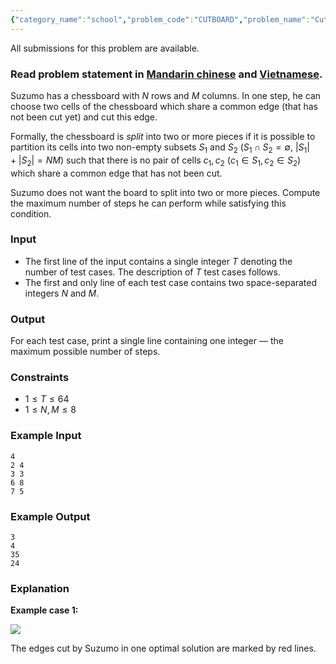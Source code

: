 ```yaml
---
{"category_name":"school","problem_code":"CUTBOARD","problem_name":"Cut the Board","languages_supported":{"0":"C","1":"CPP14","2":"JAVA","3":"PYTH","4":"PYTH 3.5","5":"PYPY","6":"CS2","7":"PAS fpc","8":"PAS gpc","9":"RUBY","10":"PHP","11":"GO","12":"NODEJS","13":"HASK","14":"rust","15":"SCALA","16":"swift","17":"D","18":"PERL","19":"FORT","20":"WSPC","21":"ADA","22":"CAML","23":"ICK","24":"BF","25":"ASM","26":"CLPS","27":"PRLG","28":"ICON","29":"SCM qobi","30":"PIKE","31":"ST","32":"NICE","33":"LUA","34":"BASH","35":"NEM","36":"LISP sbcl","37":"LISP clisp","38":"SCM guile","39":"JS","40":"ERL","41":"TCL","42":"kotlin","43":"PERL6","44":"TEXT","45":"SCM chicken","46":"CLOJ","47":"COB","48":"FS"},"max_timelimit":1,"source_sizelimit":50000,"problem_author":"alei","problem_tester":null,"date_added":"15-04-2018","tags":{"0":"alei","1":"cakewalk","2":"chess","3":"cook93"},"editorial_url":"https://discuss.codechef.com/problems/CUTBOARD","time":{"view_start_date":1524421800,"submit_start_date":1524421800,"visible_start_date":1524421800,"end_date":1735669800},"is_direct_submittable":false,"layout":"problem"}
---
```

<span class="solution-visible-txt">All submissions for this problem are available.</span><h3>Read problem statement in <a target="_blank" 
href="http://www.codechef.com/download/translated/COOK93/mandarin/CUTBOARD.pdf">Mandarin chinese</a> and <a target="_blank" 
href="http://www.codechef.com/download/translated/COOK93/vietnamese/CUTBOARD.pdf">Vietnamese</a>.</h3>

Suzumo has a chessboard with $N$ rows and $M$ columns. In one step, he can choose two cells of the chessboard which share a common edge (that has not been cut yet) and cut this edge.

Formally, the chessboard is *split* into two or more pieces if it is possible to partition its cells into two non-empty subsets $S_1$ and $S_2$ ($S_1\cap S_2 = \emptyset$, $|S_1|+|S_2|=NM$) such that there is no pair of cells $c_1, c_2$ ($c_1 \in S_1, c_2 \in S_2$) which share a common edge that has not been cut.

Suzumo does not want the board to split into two or more pieces. Compute the maximum number of steps he can perform while satisfying this condition.

### Input

- The first line of the input contains a single integer $T$ denoting the number of test cases. The description of $T$ test cases follows. 
- The first and only line of each test case contains two space-separated integers $N$ and $M$.

### Output

For each test case, print a single line containing one integer — the maximum possible number of steps.

### Constraints 
- $1 \le T \le 64$
- $1 \le N, M \le 8$

### Example Input
```
4
2 4
3 3
6 8
7 5
```

### Example Output
```
3
4
35
24
```

### Explanation

**Example case 1:**

<img src="https://codechef_shared.s3.amazonaws.com/download/upload/COOK93/CUTBOARD.png"></img>

The edges cut by Suzumo in one optimal solution are marked by red lines.
